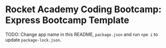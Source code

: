 # Rocket Academy Coding Bootcamp: Express Bootcamp Template

TODO: Change app name in this README, `package.json` and run `npm i` to update `package-lock.json`.
